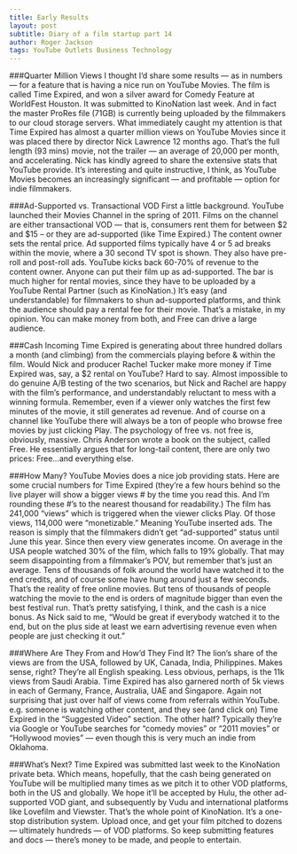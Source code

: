```yaml
---
title: Early Results
layout: post
subtitle: Diary of a film startup part 14
author: Roger Jackson
tags: YouTube Outlets Business Technology
---
```

###Quarter Million Views
I thought I’d share some results — as in numbers — for a feature that is having a nice run on YouTube Movies. The film is called Time Expired, and won a silver award for Comedy Feature at WorldFest Houston. It was submitted to KinoNation last week. And in fact the master ProRes file (71GB) is currently being uploaded by the filmmakers to our cloud storage servers. What immediately caught my attention is that Time Expired has almost a quarter million views on YouTube Movies since it was placed there by director Nick Lawrence 12 months ago. That’s the full length (93 mins) movie, not the trailer — an average of 20,000 per month, and accelerating. Nick has kindly agreed to share the extensive stats that YouTube provide. It’s interesting and quite instructive, I think, as YouTube Movies becomes an increasingly significant — and profitable — option for indie filmmakers.

###Ad-Supported vs. Transactional VOD
First a little background. YouTube launched their Movies Channel in the spring of 2011. Films on the channel are either transactional VOD — that is, consumers rent them for between $2 and $15 – or they are ad-supported (like Time Expired.) The content owner sets the rental price. Ad supported films typically have 4 or 5 ad breaks within the movie, where a 30 second TV spot is shown. They also have pre-roll and post-roll ads. YouTube kicks back 60-70% of revenue to the content owner. Anyone can put their film up as ad-supported. The bar is much higher for rental movies, since they have to be uploaded by a YouTube Rental Partner (such as KinoNation.) It’s easy (and understandable) for filmmakers to shun ad-supported platforms, and think the audience should pay a rental fee for their movie. That’s a mistake, in my opinion. You can make money from both, and Free can drive a large audience.

###Cash Incoming
Time Expired is generating about three hundred dollars a month (and climbing) from the commercials playing before & within the film. Would Nick and producer Rachel Tucker make more money if Time Expired was, say, a $2 rental on YouTube? Hard to say. Almost impossible to do genuine A/B testing of the two scenarios, but Nick and Rachel are happy with the film’s performance, and understandably reluctant to mess with a winning formula. Remember, even if a viewer only watches the first few minutes of the movie, it still generates ad revenue. And of course on a channel like YouTube there will always be a ton of people who browse free movies by just clicking Play. The psychology of free vs. not free is, obviously, massive. Chris Anderson wrote a book on the subject, called Free. He essentially argues that for long-tail content, there are only two prices: Free…and everything else.

###How Many?
YouTube Movies does a nice job providing stats. Here are some crucial numbers for Time Expired (they’re a few hours behind so the live player will show a bigger views # by the time you read this. And I’m rounding these #’s to the nearest thousand for readability.) The film has 241,000 “views” which is triggered when the viewer clicks Play. Of those views, 114,000 were “monetizable.” Meaning YouTube inserted ads. The reason is simply that the filmmakers didn’t get “ad-supported” status until June this year. Since then every view generates income. On average in the USA people watched 30% of the film, which falls to 19% globally. That may seem disappointing from a filmmaker’s POV, but remember that’s just an average. Tens of thousands of folk around the world have watched it to the end credits, and of course some have hung around just a few seconds. That’s the reality of free online movies. But tens of thousands of people watching the movie to the end is orders of magnitude bigger than even the best festival run. That’s pretty satisfying, I think, and the cash is a nice bonus. As Nick said to me, “Would be great if everybody watched it to the end, but on the plus side at least we earn advertising revenue even when people are just checking it out.”

###Where Are They From and How’d They Find It?
The lion’s share of the views are from the USA, followed by UK, Canada, India, Philippines. Makes sense, right? They’re all English speaking. Less obvious, perhaps, is the 11k views from Saudi Arabia. Time Expired has also garnered north of 5k views in each of Germany, France, Australia, UAE and Singapore. Again not surprising that just over half of views come from referrals within YouTube. e.g. someone is watching other content, and they see (and click on) Time Expired in the “Suggested Video” section. The other half? Typically they’re via Google or YouTube searches for “comedy movies” or “2011 movies” or “Hollywood movies” — even though this is very much an indie from Oklahoma.

###What’s Next?
Time Expired was submitted last week to the KinoNation private beta. Which means, hopefully, that the cash being generated on YouTube will be multiplied many times as we pitch it to other VOD platforms, both in the US and globally. We hope it’ll be accepted by Hulu, the other ad-supported VOD giant, and subsequently by Vudu and international platforms like Lovefilm and Viewster. That’s the whole point of KinoNation. It’s a one-stop distribution system. Upload once, and get your film pitched to dozens — ultimately hundreds — of VOD platforms. So keep submitting features and docs — there’s money to be made, and people to entertain.

